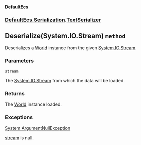 #### [DefaultEcs](./DefaultEcs.md 'DefaultEcs')
### [DefaultEcs.Serialization](./DefaultEcs.md#DefaultEcs-Serialization 'DefaultEcs.Serialization').[TextSerializer](./DefaultEcs-Serialization-TextSerializer.md 'DefaultEcs.Serialization.TextSerializer')
## Deserialize(System.IO.Stream) `method`
Deserializes a [World](./DefaultEcs-World.md 'DefaultEcs.World') instance from the given [System.IO.Stream](https://docs.microsoft.com/en-us/dotnet/api/System.IO.Stream 'System.IO.Stream').
### Parameters

<a name='DefaultEcs-Serialization-TextSerializer-Deserialize(System-IO-Stream)-stream'></a>
`stream`

The [System.IO.Stream](https://docs.microsoft.com/en-us/dotnet/api/System.IO.Stream 'System.IO.Stream') from which the data will be loaded.
### Returns
The [World](./DefaultEcs-World.md 'DefaultEcs.World') instance loaded.
### Exceptions

[System.ArgumentNullException](https://docs.microsoft.com/en-us/dotnet/api/System.ArgumentNullException 'System.ArgumentNullException')

[stream](#DefaultEcs-Serialization-TextSerializer-Deserialize(System-IO-Stream)-stream 'DefaultEcs.Serialization.TextSerializer.Deserialize(System.IO.Stream).stream') is null.
